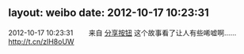 layout: weibo
date: 2012-10-17 10:23:31
---
<meta name="referrer" content="no-referrer" />

2012-10-17 10:23:31  &nbsp;&nbsp;&nbsp;&nbsp;&nbsp;&nbsp; 来自 <a href="http://app.weibo.com/t/feed/cUcI1A" rel="nofollow">分享按钮</a>
这个故事看了让人有些唏嘘啊…… http://t.cn/zlH8oUW ​​​
